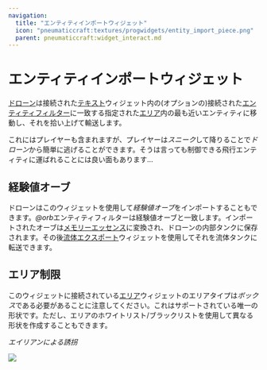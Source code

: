 ```yaml
---
navigation:
  title: "エンティティインポートウィジェット"
  icon: "pneumaticcraft:textures/progwidgets/entity_import_piece.png"
  parent: pneumaticcraft:widget_interact.md
---
```


# エンティティインポートウィジェット

[ドローン](../drone.md)は接続された[テキスト](./text.md)ウィジェット内の(オプションの)接続された[エンティティフィルター](../entity_filter.md)に一致する指定された[エリア](./area.md)内の最も近いエンティティに移動し、それを拾い上げて輸送します。

これにはプレイヤーも含まれますが、プレイヤーは*スニーク*して降りることで*ドローン*から簡単に逃げることができます。そうは言っても制御できる飛行エンティティに運ばれることには良い面もあります...

## 経験値オーブ

ドローンはこのウィジェットを使用して*経験値オーブ*をインポートすることもできます。*@orb*エンティティフィルターは経験値オーブと一致します。インポートされたオーブは[メモリーエッセンス](../memory_essence.md)に変換され、ドローンの内部タンクに保存されます。その後[流体エクスポート](./liquid_export.md)ウィジェットを使用してそれを流体タンクに転送できます。

## エリア制限

このウィジェットに接続されている[エリア](./area.md)ウィジェットのエリアタイプは*ボックス*である必要があることに注意してください。これはサポートされている唯一の形状です。ただし、エリアのホワイトリスト/ブラックリストを使用して異なる形状を作成することもできます。

*エイリアンによる誘拐*

![](entity_import_piece.png)

